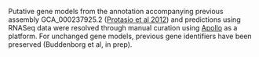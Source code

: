 [//]: # (Created by ./bin/manage_files.pl from ./species/Schistosoma_mansoni/PRJEA36577/Schistosoma_mansoni_PRJEA36577.annotation.html on Thu Jun 11 13:45:39 2020)
Putative gene models from the annotation accompanying previous assembly GCA_000237925.2 ([Protasio et al 2012](http://europepmc.org/abstract/MED/22253936)) and predictions using RNASeq data were resolved through manual curation using [Apollo](http://genomearchitect.github.io/) as a platform. For unchanged gene models, previous gene identifiers have been preserved (Buddenborg et al, in prep).
